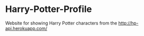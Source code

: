 # Harry-Potter-Profile
Website for showing Harry Potter characters from the http://hp-api.herokuapp.com/
